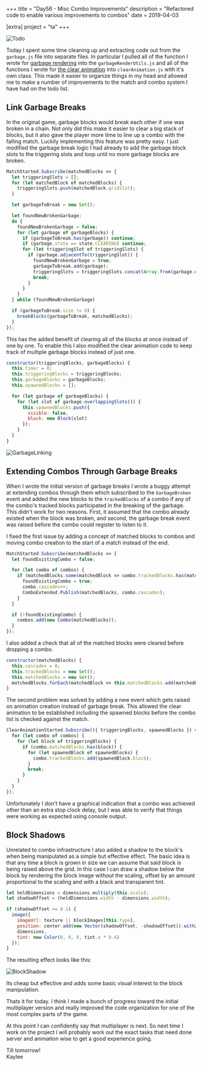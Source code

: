 +++
title = "Day56 - Misc Combo Improvements"
description = "Refactored code to enable various improvements to combos"
date = 2019-04-03

[extra]
project = "ta"
+++

![Todo](./todo.svg)

Today I spent some time cleaning up and extracting code out from the
`garbage.js` file into separate files. In particular I pulled all of the
function I wrote for [garbage
rendering](@/trio/oak/day48-garbage-grid-rendering/index.md) into the
`garbageRenderUtils.js` and all of the functions I wrote for [the clear
animation](@/trio/oak/day52-garbage-clearing/index.md) into
`clearAnimation.js` with it's own class. This made it easier to organize things
in my head and allowed me to make a number of improvements to the match and
combo system I have had on the todo list.

## Link Garbage Breaks

In the original game, garbage blocks would break each other if one was broken in
a chain. Not only did this make it easier to clear a big stack of blocks, but it
also gave the player more time to line up a combo with the falling match.
Luckily implementing this feature was pretty easy. I just modified the garbage
break logic I had already to add the garbage block slots to the triggering slots
and loop until no more garbage blocks are broken.

```js
MatchStarted.Subscribe(matchedBlocks => {
  let triggeringSlots = [];
  for (let matchedBlock of matchedBlocks) {
    triggeringSlots.push(matchedBlock.gridSlot);
  }

  let garbageToBreak = new Set();

  let foundNewBrokenGarbage;
  do {
    foundNewBrokenGarbage = false;
    for (let garbage of garbageBlocks) {
      if (garbageToBreak.has(garbage)) continue;
      if (garbage.state == state.CLEARING) continue;
      for (let triggeringSlot of triggeringSlots) {
        if (garbage.adjacentTo(triggeringSlot)) {
          foundNewBrokenGarbage = true;
          garbageToBreak.add(garbage);
          triggeringSlots = triggeringSlots.concat(Array.from(garbage.overlappingSlots()));
          break;
        }
      }
    }
  } while (foundNewBrokenGarbage)

  if (garbageToBreak.size != 0) {
    breakBlocks(garbageToBreak, matchedBlocks);
  }
});
```

This has the added benefit of clearing all of the blocks at once instead of one
by one. To enable this I also modified the clear animation code to keep track of
multiple garbage blocks instead of just one.

```js
constructor(triggeringBlocks, garbageBlocks) {
  this.timer = 0;
  this.triggeringBlocks = triggeringBlocks;
  this.garbageBlocks = garbageBlocks;
  this.spawnedBlocks = [];

  for (let garbage of garbageBlocks) {
    for (let slot of garbage.overlappingSlots()) {
      this.spawnedBlocks.push({
        visible: false,
        block: new Block(slot)
      });
    }
  }
}
```

![GarbageLinking](GarbageLinking.gif)

## Extending Combos Through Garbage Breaks

When I wrote the initial version of garbage breaks I wrote a buggy attempt at
extending combos through them which subscribed to the `GarbageBroken` event and
added the new blocks to the `trackedBlocks` of a combo if any of the combo's
tracked blocks participated in the breaking of the garbage. This didn't work for
two reasons. First, it assumed that the combo already existed when the block was
broken, and second, the garbage break event was raised before the combo could
register to listen to it.

I fixed the first issue by adding a concept of matched blocks to combos and
moving combo creation to the start of a match instead of the end. 

```js
MatchStarted.Subscribe(matchedBlocks => {
  let foundExistingCombo = false;

  for (let combo of combos) {
    if (matchedBlocks.some(matchedBlock => combo.trackedBlocks.has(matchedBlock))) {
      foundExistingCombo = true;
      combo.cascades++;
      ComboExtended.Publish(matchedBlocks, combo.cascades);
    }
  }

  if (!foundExistingCombo) {
    combos.add(new Combo(matchedBlocks));
  }
});
```

I also added a check that all of the matched blocks were cleared before dropping
a combo.

```js
constructor(matchedBlocks) {
  this.cascades = 0;
  this.trackedBlocks = new Set();
  this.matchedBlocks = new Set();
  matchedBlocks.forEach(matchedBlock => this.matchedBlocks.add(matchedBlock));
}
```

The second problem was solved by adding a new event which gets raised on
animation creation instead of garbage break. This allowed the clear animation to
be established including the spawned blocks before the combo list is checked
against the match.

```js
ClearAnimationStarted.Subscribe(({ triggeringBlocks, spawnedBlocks }) => {
  for (let combo of combos) {
    for (let block of triggeringBlocks) {
      if (combo.matchedBlocks.has(block)) {
        for (let spawnedBlock of spawnedBlocks) {
          combo.trackedBlocks.add(spawnedBlock.block);
        }
        break;
      }
    }
  }
});
```

Unfortunately I don't have a graphical indication that a combo was achieved
other than an extra stop clock delay, but I was able to verify that things were
working as expected using console output.

## Block Shadows

Unrelated to combo infrastructure I also added a shadow to the block's when
being manipulated as a simple but effective effect. The basic idea is that any
time a block is grown in size we can assume that said block is being raised
above the grid. In this case I can draw a shadow below the block by rendering
the block image without the scaling, offset by an amount proportional to the
scaling and with a black and transparent tint.

```js
let heldDimensions = dimensions.multiply(this.scale);
let shadowOffset = (heldDimensions.width - dimensions.width);

if (shadowOffset >= 0.1) {
  image({
    imageUrl: texture || blockImages[this.type],
    position: center.add(new Vector(shadowOffset, -shadowOffset)).withZ(0),
    dimensions,
    tint: new Color(0, 0, 0, tint.a * 0.4)
  });
}
```

The resulting effect looks like this:

![BlockShadow](BlockShadow.gif)

Its cheap but effective and adds some basic visual interest to the block manipulation.

Thats it for today. I think I made a bunch of progress toward the initial
multiplayer version and really improved the code organization for one of the
most complex parts of the game.

At this point I can confidently say that multiplayer is next. So next time I
work on the project I will probably work out the exact tasks that need done
server and animation wise to get a good experience going.

Till tomorrow!  
Kaylee

